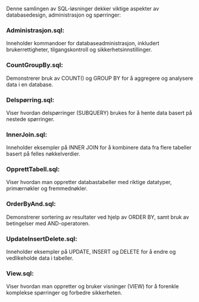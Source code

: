 Denne samlingen av SQL-løsninger dekker viktige aspekter av databasedesign, administrasjon og spørringer:

### Administrasjon.sql: 
Inneholder kommandoer for databaseadministrasjon, inkludert brukerrettigheter, tilgangskontroll og sikkerhetsinnstillinger.

### CountGroupBy.sql: 
Demonstrerer bruk av COUNT() og GROUP BY for å aggregere og analysere data i en database.

### Delspørring.sql: 
Viser hvordan delspørringer (SUBQUERY) brukes for å hente data basert på nestede spørringer.

### InnerJoin.sql:
Inneholder eksempler på INNER JOIN for å kombinere data fra flere tabeller basert på felles nøkkelverdier.

### OpprettTabell.sql: 
Viser hvordan man oppretter databastabeller med riktige datatyper, primærnøkler og fremmednøkler.

### OrderByAnd.sql: 
Demonstrerer sortering av resultater ved hjelp av ORDER BY, samt bruk av betingelser med AND-operatoren.

### UpdateInsertDelete.sql: 
Inneholder eksempler på UPDATE, INSERT og DELETE for å endre og vedlikeholde data i tabeller.

### View.sql: 
Viser hvordan man oppretter og bruker visninger (VIEW) for å forenkle komplekse spørringer og forbedre sikkerheten.

